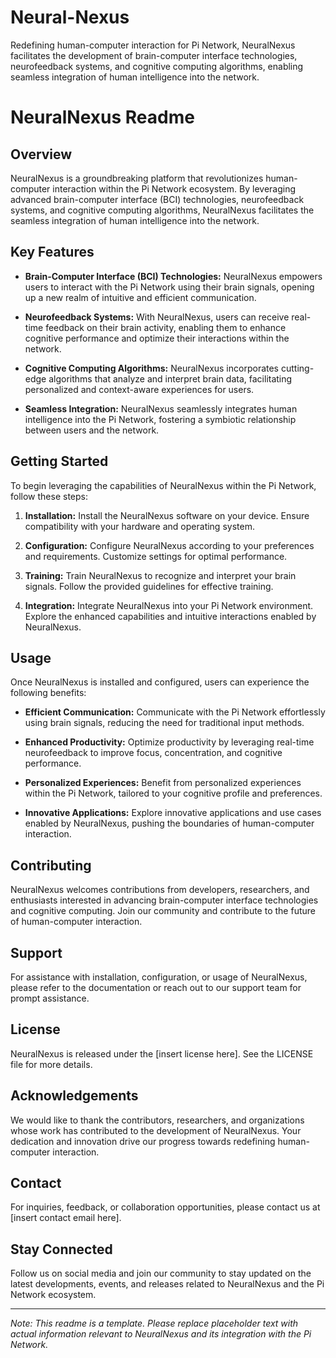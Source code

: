 # Neural-Nexus
Redefining human-computer interaction for Pi Network, NeuralNexus facilitates the development of brain-computer interface technologies, neurofeedback systems, and cognitive computing algorithms, enabling seamless integration of human intelligence into the network.

# NeuralNexus Readme

## Overview

NeuralNexus is a groundbreaking platform that revolutionizes human-computer interaction within the Pi Network ecosystem. By leveraging advanced brain-computer interface (BCI) technologies, neurofeedback systems, and cognitive computing algorithms, NeuralNexus facilitates the seamless integration of human intelligence into the network.

## Key Features

- **Brain-Computer Interface (BCI) Technologies:** NeuralNexus empowers users to interact with the Pi Network using their brain signals, opening up a new realm of intuitive and efficient communication.

- **Neurofeedback Systems:** With NeuralNexus, users can receive real-time feedback on their brain activity, enabling them to enhance cognitive performance and optimize their interactions within the network.

- **Cognitive Computing Algorithms:** NeuralNexus incorporates cutting-edge algorithms that analyze and interpret brain data, facilitating personalized and context-aware experiences for users.

- **Seamless Integration:** NeuralNexus seamlessly integrates human intelligence into the Pi Network, fostering a symbiotic relationship between users and the network.

## Getting Started

To begin leveraging the capabilities of NeuralNexus within the Pi Network, follow these steps:

1. **Installation:** Install the NeuralNexus software on your device. Ensure compatibility with your hardware and operating system.

2. **Configuration:** Configure NeuralNexus according to your preferences and requirements. Customize settings for optimal performance.

3. **Training:** Train NeuralNexus to recognize and interpret your brain signals. Follow the provided guidelines for effective training.

4. **Integration:** Integrate NeuralNexus into your Pi Network environment. Explore the enhanced capabilities and intuitive interactions enabled by NeuralNexus.

## Usage

Once NeuralNexus is installed and configured, users can experience the following benefits:

- **Efficient Communication:** Communicate with the Pi Network effortlessly using brain signals, reducing the need for traditional input methods.

- **Enhanced Productivity:** Optimize productivity by leveraging real-time neurofeedback to improve focus, concentration, and cognitive performance.

- **Personalized Experiences:** Benefit from personalized experiences within the Pi Network, tailored to your cognitive profile and preferences.

- **Innovative Applications:** Explore innovative applications and use cases enabled by NeuralNexus, pushing the boundaries of human-computer interaction.

## Contributing

NeuralNexus welcomes contributions from developers, researchers, and enthusiasts interested in advancing brain-computer interface technologies and cognitive computing. Join our community and contribute to the future of human-computer interaction.

## Support

For assistance with installation, configuration, or usage of NeuralNexus, please refer to the documentation or reach out to our support team for prompt assistance.

## License

NeuralNexus is released under the [insert license here]. See the LICENSE file for more details.

## Acknowledgements

We would like to thank the contributors, researchers, and organizations whose work has contributed to the development of NeuralNexus. Your dedication and innovation drive our progress towards redefining human-computer interaction.

## Contact

For inquiries, feedback, or collaboration opportunities, please contact us at [insert contact email here].

## Stay Connected

Follow us on social media and join our community to stay updated on the latest developments, events, and releases related to NeuralNexus and the Pi Network ecosystem.

---

*Note: This readme is a template. Please replace placeholder text with actual information relevant to NeuralNexus and its integration with the Pi Network.*
